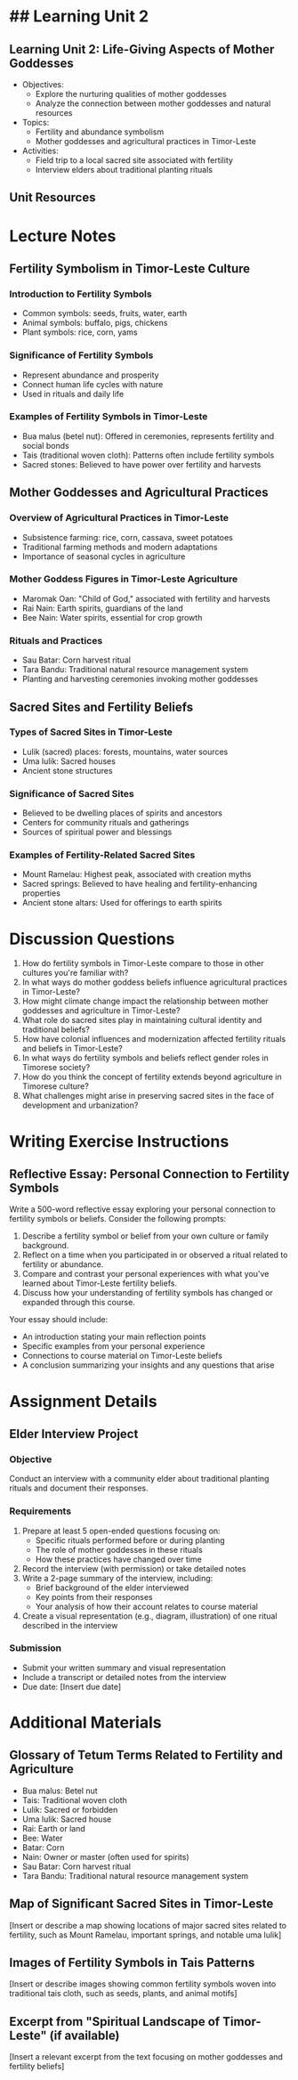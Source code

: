 # ## Learning Unit 2

## Learning Unit 2: Life-Giving Aspects of Mother Goddesses
- Objectives:
  * Explore the nurturing qualities of mother goddesses
  * Analyze the connection between mother goddesses and natural resources
- Topics:
  * Fertility and abundance symbolism
  * Mother goddesses and agricultural practices in Timor-Leste
- Activities:
  * Field trip to a local sacred site associated with fertility
  * Interview elders about traditional planting rituals

## Unit Resources

# Lecture Notes

## Fertility Symbolism in Timor-Leste Culture

### Introduction to Fertility Symbols
- Common symbols: seeds, fruits, water, earth
- Animal symbols: buffalo, pigs, chickens
- Plant symbols: rice, corn, yams

### Significance of Fertility Symbols
- Represent abundance and prosperity
- Connect human life cycles with nature
- Used in rituals and daily life

### Examples of Fertility Symbols in Timor-Leste
- Bua malus (betel nut): Offered in ceremonies, represents fertility and social bonds
- Tais (traditional woven cloth): Patterns often include fertility symbols
- Sacred stones: Believed to have power over fertility and harvests

## Mother Goddesses and Agricultural Practices

### Overview of Agricultural Practices in Timor-Leste
- Subsistence farming: rice, corn, cassava, sweet potatoes
- Traditional farming methods and modern adaptations
- Importance of seasonal cycles in agriculture

### Mother Goddess Figures in Timor-Leste Agriculture
- Maromak Oan: "Child of God," associated with fertility and harvests
- Rai Nain: Earth spirits, guardians of the land
- Bee Nain: Water spirits, essential for crop growth

### Rituals and Practices
- Sau Batar: Corn harvest ritual
- Tara Bandu: Traditional natural resource management system
- Planting and harvesting ceremonies invoking mother goddesses

## Sacred Sites and Fertility Beliefs

### Types of Sacred Sites in Timor-Leste
- Lulik (sacred) places: forests, mountains, water sources
- Uma lulik: Sacred houses
- Ancient stone structures

### Significance of Sacred Sites
- Believed to be dwelling places of spirits and ancestors
- Centers for community rituals and gatherings
- Sources of spiritual power and blessings

### Examples of Fertility-Related Sacred Sites
- Mount Ramelau: Highest peak, associated with creation myths
- Sacred springs: Believed to have healing and fertility-enhancing properties
- Ancient stone altars: Used for offerings to earth spirits

# Discussion Questions

1. How do fertility symbols in Timor-Leste compare to those in other cultures you're familiar with?
2. In what ways do mother goddess beliefs influence agricultural practices in Timor-Leste?
3. How might climate change impact the relationship between mother goddesses and agriculture in Timor-Leste?
4. What role do sacred sites play in maintaining cultural identity and traditional beliefs?
5. How have colonial influences and modernization affected fertility rituals and beliefs in Timor-Leste?
6. In what ways do fertility symbols and beliefs reflect gender roles in Timorese society?
7. How do you think the concept of fertility extends beyond agriculture in Timorese culture?
8. What challenges might arise in preserving sacred sites in the face of development and urbanization?

# Writing Exercise Instructions

## Reflective Essay: Personal Connection to Fertility Symbols

Write a 500-word reflective essay exploring your personal connection to fertility symbols or beliefs. Consider the following prompts:

1. Describe a fertility symbol or belief from your own culture or family background.
2. Reflect on a time when you participated in or observed a ritual related to fertility or abundance.
3. Compare and contrast your personal experiences with what you've learned about Timor-Leste fertility beliefs.
4. Discuss how your understanding of fertility symbols has changed or expanded through this course.

Your essay should include:
- An introduction stating your main reflection points
- Specific examples from your personal experience
- Connections to course material on Timor-Leste beliefs
- A conclusion summarizing your insights and any questions that arise

# Assignment Details

## Elder Interview Project

### Objective
Conduct an interview with a community elder about traditional planting rituals and document their responses.

### Requirements
1. Prepare at least 5 open-ended questions focusing on:
   - Specific rituals performed before or during planting
   - The role of mother goddesses in these rituals
   - How these practices have changed over time
2. Record the interview (with permission) or take detailed notes
3. Write a 2-page summary of the interview, including:
   - Brief background of the elder interviewed
   - Key points from their responses
   - Your analysis of how their account relates to course material
4. Create a visual representation (e.g., diagram, illustration) of one ritual described in the interview

### Submission
- Submit your written summary and visual representation
- Include a transcript or detailed notes from the interview
- Due date: [Insert due date]

# Additional Materials

## Glossary of Tetum Terms Related to Fertility and Agriculture

- Bua malus: Betel nut
- Tais: Traditional woven cloth
- Lulik: Sacred or forbidden
- Uma lulik: Sacred house
- Rai: Earth or land
- Bee: Water
- Batar: Corn
- Nain: Owner or master (often used for spirits)
- Sau Batar: Corn harvest ritual
- Tara Bandu: Traditional natural resource management system

## Map of Significant Sacred Sites in Timor-Leste

[Insert or describe a map showing locations of major sacred sites related to fertility, such as Mount Ramelau, important springs, and notable uma lulik]

## Images of Fertility Symbols in Tais Patterns

[Insert or describe images showing common fertility symbols woven into traditional tais cloth, such as seeds, plants, and animal motifs]

## Excerpt from "Spiritual Landscape of Timor-Leste" (if available)

[Insert a relevant excerpt from the text focusing on mother goddesses and fertility beliefs]
